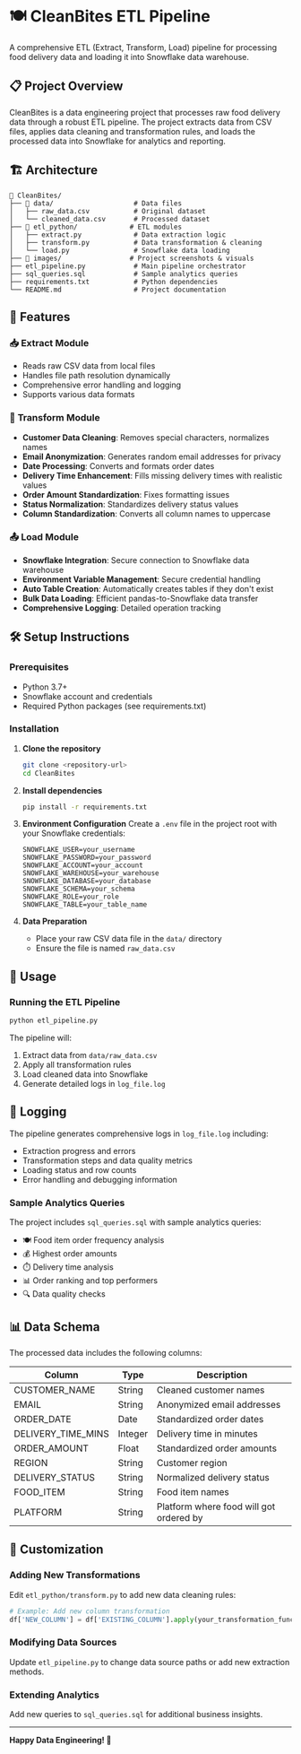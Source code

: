 # 🍽️ CleanBites ETL Pipeline

A comprehensive ETL (Extract, Transform, Load) pipeline for processing food delivery data and loading it into Snowflake data warehouse.

## 📋 Project Overview

CleanBites is a data engineering project that processes raw food delivery data through a robust ETL pipeline. The project extracts data from CSV files, applies data cleaning and transformation rules, and loads the processed data into Snowflake for analytics and reporting.

## 🏗️ Architecture

```
📁 CleanBites/
├── 📁 data/                    # Data files
│   ├── raw_data.csv           # Original dataset
│   └── cleaned_data.csv       # Processed dataset
├── 📁 etl_python/             # ETL modules
│   ├── extract.py             # Data extraction logic
│   ├── transform.py           # Data transformation & cleaning
│   └── load.py                # Snowflake data loading
├── 📁 images/                 # Project screenshots & visuals
├── etl_pipeline.py            # Main pipeline orchestrator
├── sql_queries.sql            # Sample analytics queries
├── requirements.txt           # Python dependencies
└── README.md                  # Project documentation
```

## 🚀 Features

### 📥 **Extract Module**
- Reads raw CSV data from local files
- Handles file path resolution dynamically
- Comprehensive error handling and logging
- Supports various data formats

### 🔄 **Transform Module**
- **Customer Data Cleaning**: Removes special characters, normalizes names
- **Email Anonymization**: Generates random email addresses for privacy
- **Date Processing**: Converts and formats order dates
- **Delivery Time Enhancement**: Fills missing delivery times with realistic values
- **Order Amount Standardization**: Fixes formatting issues
- **Status Normalization**: Standardizes delivery status values
- **Column Standardization**: Converts all column names to uppercase

### 📤 **Load Module**
- **Snowflake Integration**: Secure connection to Snowflake data warehouse
- **Environment Variable Management**: Secure credential handling
- **Auto Table Creation**: Automatically creates tables if they don't exist
- **Bulk Data Loading**: Efficient pandas-to-Snowflake data transfer
- **Comprehensive Logging**: Detailed operation tracking

## 🛠️ Setup Instructions

### Prerequisites
- Python 3.7+
- Snowflake account and credentials
- Required Python packages (see requirements.txt)

### Installation

1. **Clone the repository**
   ```bash
   git clone <repository-url>
   cd CleanBites
   ```

2. **Install dependencies**
   ```bash
   pip install -r requirements.txt
   ```

3. **Environment Configuration**
   Create a `.env` file in the project root with your Snowflake credentials:
   ```env
   SNOWFLAKE_USER=your_username
   SNOWFLAKE_PASSWORD=your_password
   SNOWFLAKE_ACCOUNT=your_account
   SNOWFLAKE_WAREHOUSE=your_warehouse
   SNOWFLAKE_DATABASE=your_database
   SNOWFLAKE_SCHEMA=your_schema
   SNOWFLAKE_ROLE=your_role
   SNOWFLAKE_TABLE=your_table_name
   ```

4. **Data Preparation**
   - Place your raw CSV data file in the `data/` directory
   - Ensure the file is named `raw_data.csv`

## 🚀 Usage

### Running the ETL Pipeline

```bash
python etl_pipeline.py
```

The pipeline will:
1. Extract data from `data/raw_data.csv`
2. Apply all transformation rules
3. Load cleaned data into Snowflake
4. Generate detailed logs in `log_file.log`

## 📝 Logging

The pipeline generates comprehensive logs in `log_file.log` including:
- Extraction progress and errors
- Transformation steps and data quality metrics
- Loading status and row counts
- Error handling and debugging information

### Sample Analytics Queries

The project includes `sql_queries.sql` with sample analytics queries:

- 🍽️ Food item order frequency analysis
- 💰 Highest order amounts
- ⏱️ Delivery time analysis
- 📊 Order ranking and top performers
- 🔍 Data quality checks

## 📊 Data Schema

The processed data includes the following columns:

| Column | Type | Description |
|--------|------|-------------|
| CUSTOMER_NAME | String | Cleaned customer names |
| EMAIL | String | Anonymized email addresses |
| ORDER_DATE | Date | Standardized order dates |
| DELIVERY_TIME_MINS | Integer | Delivery time in minutes |
| ORDER_AMOUNT | Float | Standardized order amounts |
| REGION | String | Customer region |
| DELIVERY_STATUS | String | Normalized delivery status |
| FOOD_ITEM | String | Food item names |
| PLATFORM | String | Platform where food will got ordered by |


## 🔧 Customization

### Adding New Transformations
Edit `etl_python/transform.py` to add new data cleaning rules:

```python
# Example: Add new column transformation
df['NEW_COLUMN'] = df['EXISTING_COLUMN'].apply(your_transformation_function)
```

### Modifying Data Sources
Update `etl_pipeline.py` to change data source paths or add new extraction methods.

### Extending Analytics
Add new queries to `sql_queries.sql` for additional business insights.


---

**Happy Data Engineering! 🚀**